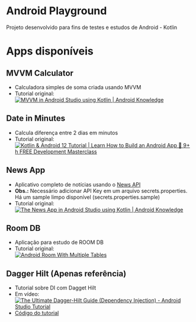 # Android Playground

Projeto desenvolvido para fins de testes e estudos de Android - Kotlin

# Apps disponíveis

## MVVM Calculator

- Calculadora simples de soma criada usando MVVM
- Tutorial original:  
  [![MVVM in Android Studio using Kotlin | Android Knowledge](https://img.youtube.com/vi/DTE1dbdluh4/default.jpg)](https://youtu.be/DTE1dbdluh4?si=KD3aaocDnqO1Q-rd)

## Date in Minutes

- Calcula diferença entre 2 dias em minutos
- Tutorial original:  
  [![Kotlin & Android 12 Tutorial | Learn How to Build an Android App 📱 9+ h FREE Development Masterclass](https://img.youtube.com/vi/HwoxgUPabMk/default.jpg)](https://youtu.be/HwoxgUPabMk?si=5hWgXiHSY3ATu_ZA&t=24024)

## News App

- Aplicativo completo de notícias usando o [News API](https://newsapi.org/)
- **Obs.:** Necessário adicionar API Key em um arquivo secrets.properties. Há um sample limpo disponível (secrets.properties.sample)
- Tutorial original:  
  [![The News App in Android Studio using Kotlin | Android Knowledge](https://img.youtube.com/vi/UvaVJ0EseP0/default.jpg)](https://youtu.be/UvaVJ0EseP0?si=7N2eK2JN4WGeBG0n)

## Room DB

- Aplicação para estudo de ROOM DB
- Tutorial original:  
  [![Android Room With Multiple Tables](https://img.youtube.com/vi/A8AUtcP0rRs/default.jpg)](https://www.youtube.com/playlist?list=PLQkwcJG4YTCS3AD2C-yWtJUGTYMh5h3Zz)

## Dagger Hilt (Apenas referência)

- Tutorial sobre DI com Dagget Hilt
- Em vídeo:  
  [![The Ultimate Dagger-Hilt Guide (Dependency Injection) - Android Studio Tutorial](https://img.youtube.com/vi/bbMsuI2p1DQ/default.jpg)](https://youtu.be/bbMsuI2p1DQ?si=chnaG33MzYBiKRoc)
- [Código do tutorial](https://github.com/philipplackner/DaggerHiltCourse/tree/master)
